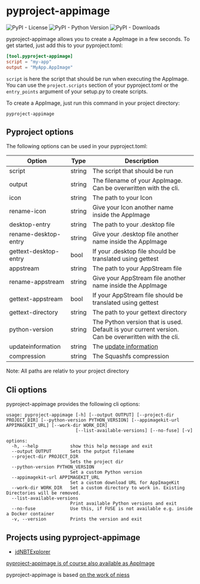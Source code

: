 # pyproject-appimage

![PyPI - License](https://img.shields.io/pypi/l/pyproject-appimage)
![PyPI - Python Version](https://img.shields.io/pypi/pyversions/pyproject-appimage)
![PyPI - Downloads](https://img.shields.io/pypi/dm/pyproject-appimage)

pyproject-appimage allows you to create a AppImage in a few seconds. To get started, just add this to your pyproject.toml:

```toml
[tool.pyproject-appimage]
script = "my-app"
output = "MyApp.AppImage"
```
`script` is here the script that should be run when executing the AppImage. You can use the `project.scripts` section of your pyproject.toml or the `entry_points` argument of your setup.py to create scripts.

To create a AppImage, just run this command in your project directory:
```
pyproject-appimage
```

## Pyproject options
The following options can be used in your pyproject.toml:

| Option | Type |Description |
| ------ | ------ | ------ |
| script | string | The script that should be run |
| output | string | The filename of your AppImage. Can be overwritten with the cli. |
| icon   | string | The path to your Icon |
| rename-icon | string | Give your Icon another name inside the AppImage |
| desktop-entry | string | The path to your .desktop file |
| rename-desktop-entry | string | Give your .desktop file another name inside the AppImage |
| gettext-desktop-entry | bool | If your .desktop file should be translated using gettest |
| appstream | string | The path to your AppStream file |
| rename-appstream | string | Give your AppStream file another name inside the AppImage |
| gettext-appstream | bool | If your AppStream file should be translated using gettest |
| gettext-directory | string | The path to your gettext directory |
| python-version | string | The Python version that is used. Default is your current version. Can be overwritten with the cli. |
| updateinformation | string | The [update information](https://github.com/AppImage/AppImageSpec/blob/master/draft.md#update-information)
| compression | string | The Squashfs compression

Note: All paths are relativ to your project directory

## Cli options
pyproject-appimage provides the following cli options:
```
usage: pyproject-appimage [-h] [--output OUTPUT] [--project-dir PROJECT_DIR] [--python-version PYTHON_VERSION] [--appimagekit-url APPIMAGEKIT_URL] [--work-dir WORK_DIR]
                          [--list-available-versions] [--no-fuse] [-v]

options:
  -h, --help            show this help message and exit
  --output OUTPUT       Sets the putput filename
  --project-dir PROJECT_DIR
                        Sets the project dir
  --python-version PYTHON_VERSION
                        Set a custom Python version
  --appimagekit-url APPIMAGEKIT_URL
                        Set a custom download URL for AppImageKit
  --work-dir WORK_DIR   Set a custom directory to work in. Existing Directories will be removed.
  --list-available-versions
                        Print available Python versions and exit
  --no-fuse             Use this, if FUSE is not available e.g. inside a Docker container
  -v, --version         Prints the version and exit
```

## Projects using pyproject-appimage
* [jdNBTExplorer](https://codeberg.org/JakobDev/jdNBTExplorer)

[pyproject-appimage is of course also available as AppImage](https://codeberg.org/JakobDev/pyproject-appimage/releases/latest)

pyproject-appimage is based [on the work of niess](https://github.com/niess/python-appimage)
